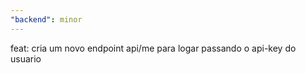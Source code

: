 ```yaml
---
"backend": minor
---
```


feat: cria um novo endpoint api/me para logar passando o api-key do usuario
